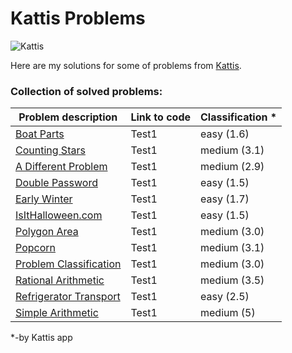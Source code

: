 # Kattis Problems

![Kattis](https://open.kattis.com/images/site/header/logo-empty.png?0bb770=)

Here are my solutions for some of problems from  [Kattis](https://open.kattis.com/).

### Collection of solved problems:

| Problem description     | Link to code      | Classification *    |
| ------------- | ---------------- | -------- |
| [Boat Parts](https://open.kattis.com/problems/boatparts)          | Test1         | easy (1.6)  |
| [Counting Stars](https://open.kattis.com/problems/countingstars)          | Test1         | medium (3.1)  |
| [A Different Problem](https://open.kattis.com/problems/different)          | Test1         | medium (2.9)  |
| [Double Password](https://open.kattis.com/problems/doublepassword)          | Test1         | easy (1.5)  |
| [Early Winter](https://open.kattis.com/problems/earlywinter)          | Test1         | easy (1.7)  |
| [IsItHalloween.com](https://open.kattis.com/problems/isithalloween)          | Test1         | easy (1.5)  |
| [Polygon Area](https://open.kattis.com/problems/polygonarea)          | Test1         | medium (3.0)  |
| [Popcorn](https://open.kattis.com/problems/popkorn)          | Test1         | medium (3.1)  |
| [Problem Classification](https://open.kattis.com/problems/problemclassification)          | Test1         | medium (3.0)  |
| [Rational Arithmetic](https://open.kattis.com/problems/rationalarithmetic)          | Test1         | medium (3.5)  |
| [Refrigerator Transport](https://open.kattis.com/problems/refrigerator)          | Test1         | easy (2.5)  |
| [Simple Arithmetic](https://open.kattis.com/problems/simplearithmetic)          | Test1         | medium (5)  |

*-by Kattis app
